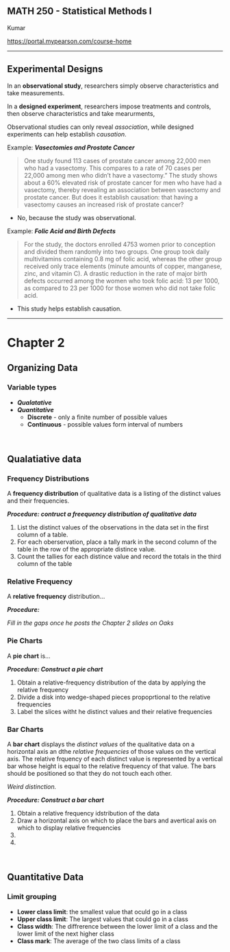 ## MATH 250 - Statistical Methods I

Kumar

https://portal.mypearson.com/course-home

---

## Experimental Designs

In an **observational study**, researchers simply observe characteristics and take measurements.

In a **designed experiment**, researchers impose treatments and controls, then observe characteristics and take mearurments,

Observational studies can only reveal *association*, while designed experiments can help establish *causation*.

Example: ***Vasectomies and Prostate Cancer***
> One study found 113 cases of prostate cancer among 22,000 men who had a vasectomy. This compares to a rate of 70 cases per 22,000 among men who didn’t have a vasectomy.” The study shows about a 60% elevated risk of prostate cancer for men who have had a vasectomy, thereby revealing an association between vasectomy and prostate cancer. But does it establish causation: that having a vasectomy causes an increased risk of prostate cancer?
- No, because the study was observational.

Example: ***Folic Acid and Birth Defects***
> For the study, the doctors enrolled 4753 women prior to conception and divided them randomly into two groups. One group took daily multivitamins containing 0.8 mg of folic acid, whereas the other group received only trace elements (minute amounts of copper, manganese, zinc, and vitamin C). A drastic reduction in the rate of major birth defects occurred among the women who took folic acid: 13 per 1000, as compared to 23 per 1000 for those women who did not take folic acid.
- This study helps establish causation.

---

# Chapter 2

## Organizing Data

### Variable types
- ***Qualatative***
- ***Quantitative***
  - **Discrete** - only a finite number of possible values
  - **Continuous** - possible values form interval of numbers

<br/>

## Qualatiative data

### Frequency Distributions
A **frequency distribution** of qualitative data is a listing of the distinct values and their frequencies.

***Procedure: contruct a freequency distribution of qualitative data***
1. List the distinct values of the observations in the data set in the first column of a table.
2. For each oberservation, place a tally mark in the second column of the table in the row of the appropriate distince value.
3. Count the tallies for each distince value and record the totals in the third column of the table

### Relative Frequency
A **relative frequency** distribution...

***Procedure:***

*Fill in the gaps once he posts the Chapter 2 slides on Oaks*

### Pie Charts
A **pie chart** is...

***Procedure: Construct a pie chart***
1. Obtain a relative-frequency distribution of the data by applying the relative frequency 
2. Divide a disk into wedge-shaped pieces propoprtional to the relative frequencies
3. Label the slices witht he distinct values and their relative frequencies

### Bar Charts
A **bar chart** displays the *distinct values* of the qualitative data on a horizontal axis an dthe *relative frequencies* of those values on the vertical axis. The relative frquency of each distinct value is represented by a vertical bar whose height is equal to the relative frequency of that value. The bars should be positioned so that they do not touch each other.

*Weird distinction.*

***Procedure: Construct a bar chart***
1. Obtain a relative frequency idstribution of the data
2. Draw a horizontal axis on which to place the bars and avertical axis on which to display relative frequencies
3. 
4. 

<br/>

## Quantitative Data

### Limit grouping
- **Lower class limit**: the smallest value that oculd go in a class
- **Upper class limit**: The largest values that could go in a class
- **Class width**: The diffrerence between the lower limit of a class and the lower limit of the next higher class
- **Class mark**: The average of the two class limits of a class